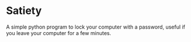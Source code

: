 # Satiety
A simple python program to lock your computer with a password, useful if you leave your computer for a few minutes.
